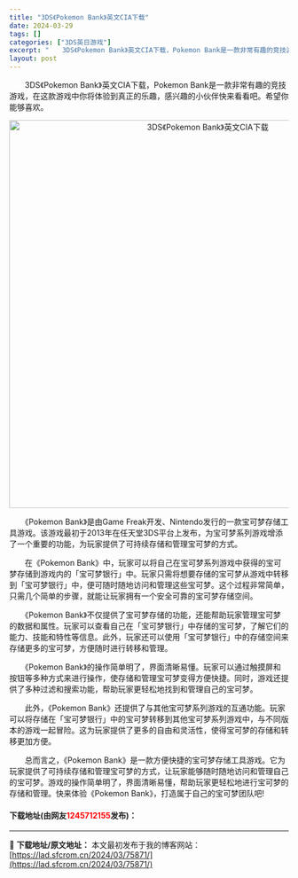 ```yaml
---
title: "3DS《Pokemon Bank》英文CIA下载"
date: 2024-03-29
tags: []
categories: ["3DS英日游戏"]
excerpt: "　　3DS《Pokemon Bank》英文CIA下载，Pokemon Bank是一款非常有趣的竞技游戏，在这款游戏中你将体验到真正的乐趣，感兴趣的小伙伴快来看看吧。希望你能够喜欢。 　　《Pokemon Bank》是由Game Freak开发、Nintendo发行的一款宝可梦存储工具游戏。该游戏最初&hellip;"
layout: post
---
```


 <p>　　3DS《Pokemon Bank》英文CIA下载，Pokemon Bank是一款非常有趣的竞技游戏，在这款游戏中你将体验到真正的乐趣，感兴趣的小伙伴快来看看吧。希望你能够喜欢。</p> <p align="center"><img align="" border="0" src="https://lad.sfcrom.cn/wp-content/uploads/2024/03/20240329_6606407341b05.webp" width="700" alt="3DS《Pokemon Bank》英文CIA下载" /></p> <p>　　《Pokemon Bank》是由Game Freak开发、Nintendo发行的一款宝可梦存储工具游戏。该游戏最初于2013年在任天堂3DS平台上发布，为宝可梦系列游戏增添了一个重要的功能，为玩家提供了可持续存储和管理宝可梦的方式。</p> <p>　　在《Pokemon Bank》中，玩家可以将自己在宝可梦系列游戏中获得的宝可梦存储到游戏内的「宝可梦银行」中。玩家只需将想要存储的宝可梦从游戏中转移到「宝可梦银行」中，便可随时随地访问和管理这些宝可梦。这个过程非常简单，只需几个简单的步骤，就能让玩家拥有一个安全可靠的宝可梦存储空间。</p> <p>　　《Pokemon Bank》不仅提供了宝可梦存储的功能，还能帮助玩家管理宝可梦的数据和属性。玩家可以查看自己在「宝可梦银行」中存储的宝可梦，了解它们的能力、技能和特性等信息。此外，玩家还可以使用「宝可梦银行」中的存储空间来存储更多的宝可梦，方便随时进行转移和管理。</p> <p>　　《Pokemon Bank》的操作简单明了，界面清晰易懂。玩家可以通过触摸屏和按钮等多种方式来进行操作，使存储和管理宝可梦变得方便快捷。同时，游戏还提供了多种过滤和搜索功能，帮助玩家更轻松地找到和管理自己的宝可梦。</p> <p>　　此外，《Pokemon Bank》还提供了与其他宝可梦系列游戏的互通功能。玩家可以将存储在「宝可梦银行」中的宝可梦转移到其他宝可梦系列游戏中，与不同版本的游戏一起冒险。这为玩家提供了更多的自由和灵活性，使得宝可梦的存储和转移更加方便。</p> <p>　　总而言之，《Pokemon Bank》是一款方便快捷的宝可梦存储工具游戏。它为玩家提供了可持续存储和管理宝可梦的方式，让玩家能够随时随地访问和管理自己的宝可梦。游戏的操作简单明了，界面清晰易懂，帮助玩家更轻松地进行宝可梦的存储和管理。快来体验《Pokemon Bank》，打造属于自己的宝可梦团队吧!</p> <p><h4>下载地址(由网友<font color="red">1245712155</font>发布)：</h4></p> 

---
📖 **下载地址/原文地址：** 本文最初发布于我的博客网站：[https://lad.sfcrom.cn/2024/03/75871/](https://lad.sfcrom.cn/2024/03/75871/)
